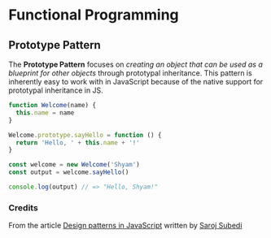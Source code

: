 # Functional Programming

## Prototype Pattern

The **Prototype Pattern** focuses on *creating an object that can be used as a blueprint for other objects* through prototypal inheritance. This pattern is inherently easy to work with in JavaScript because of the native support for prototypal inheritance in JS.

```js
function Welcome(name) {
  this.name = name
}

Welcome.prototype.sayHello = function () {
  return 'Hello, ' + this.name + '!'
}

const welcome = new Welcome('Shyam')
const output = welcome.sayHello()

console.log(output) // => "Hello, Shyam!"
```

### Credits

From the article [Design patterns in JavaScript](https://levelup.gitconnected.com/design-patterns-in-javascript-bbef243a5044) written by [Saroj Subedi](https://kaissaroj.medium.com/)
